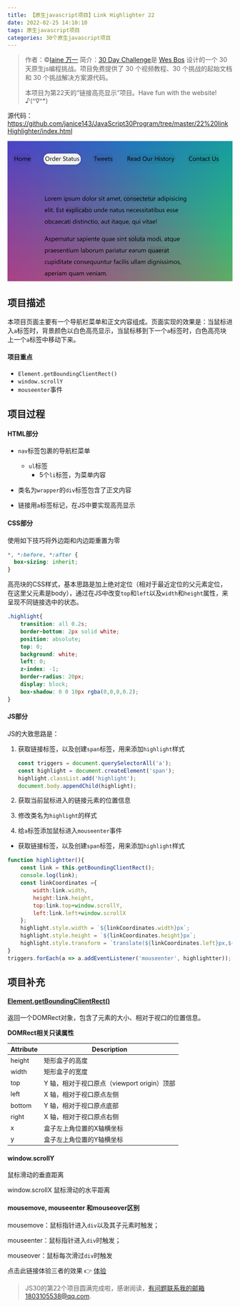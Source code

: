 ```yaml
---
title: 【原生javascript项目】Link Highlighter 22
date: 2022-02-25 14:10:10
tags: 原生javascript项目
categories: 30个原生javascript项目
---
```


> 作者：©[Iaine 万一](https://github.com/janice143?tab=repositories)
> 简介：[30 Day Challenge](https://courses.wesbos.com/account)是 [Wes Bos](https://github.com/wesbos) 设计的一个 30 天原生js编程挑战。项目免费提供了 30 个视频教程、30 个挑战的起始文档和 30 个挑战解决方案源代码。
>
> 本项目为第22天的“链接高亮显示”项目。Have fun with the website! ♪(^∇^*)

源代码：https://github.com/janice143/JavaScript30Program/tree/master/22%20linkHighlighter/index.html

![](https://github.com/janice143/myblog.github.io/blob/master/images/js30_HighLighter.png?raw=true)

## 项目描述

本项目页面主要有一个导航栏菜单和正文内容组成。页面实现的效果是：当鼠标进入`a`标签时，背景颜色以白色高亮显示，当鼠标移到下一个`a`标签时，白色高亮块上一个`a`标签中移动下来。

#### 项目重点

- `Element.getBoundingClientRect()`
- `window.scrollY`
- `mouseenter`事件

## 项目过程

#### HTML部分

- `nav`标签包裹的导航栏菜单
  - `ul`标签
    - 5个`li`标签，为菜单内容

- 类名为`wrapper`的`div`标签包含了正文内容
- 链接用`a`标签标记，在JS中要实现高亮显示

#### CSS部分

使用如下技巧将外边距和内边距重置为零

```css
*, *:before, *:after {
  box-sizing: inherit;
}
```

高亮块的CSS样式，基本思路是加上绝对定位（相对于最近定位的父元素定位，在这里父元素是body），通过在JS中改变`top`和`left`以及`width`和`height`属性，来呈现不同链接选中的状态。

```css
.highlight{
    transition: all 0.2s;
    border-bottom: 2px solid white;
    position: absolute;
    top: 0;
    background: white;
    left: 0;
    z-index: -1;
    border-radius: 20px;
    display: block;
    box-shadow: 0 0 10px rgba(0,0,0,0.2);
}
```

#### JS部分

JS的大致思路是：

1. 获取链接标签，以及创建`span`标签，用来添加`highlight`样式

   ```javascript
   const triggers = document.querySelectorAll('a');
   const highlight = document.createElement('span');
   highlight.classList.add('highlight');
   document.body.appendChild(highlight);
   ```

2. 获取当前鼠标进入的链接元素的位置信息

3. 修改类名为`highlight`的样式

4. 给`a`标签添加鼠标进入`mouseenter`事件

- 获取链接标签，以及创建`span`标签，用来添加`highlight`样式

```javascript
function highlightter(){
    const link = this.getBoundingClientRect();
    console.log(link);
    const linkCoordinates ={
        width:link.width,
        height:link.height,
        top:link.top+window.scrollY,
        left:link.left+window.scrollX
    };
    highlight.style.width = `${linkCoordinates.width}px`;
    highlight.style.height = `${linkCoordinates.height}px`;
    highlight.style.transform = `translate(${linkCoordinates.left}px,${linkCoordinates.top}px)`;
}
triggers.forEach(a => a.addEventListener('mouseenter', highlightter));
```

## 项目补充

#### [Element.getBoundingClientRect()](https://developer.mozilla.org/en-US/docs/Web/API/Element/getBoundingClientRect)

返回一个DOMRect对象，包含了元素的大小、相对于视口的位置信息。

**DOMRect相关只读属性**

| Attribute | Description                                 |
| --------- | ------------------------------------------- |
| height    | 矩形盒子的高度                              |
| width     | 矩形盒子的宽度                              |
| top       | Y 轴，相对于视口原点（viewport origin）顶部 |
| left      | X 轴，相对于视口原点左侧                    |
| bottom    | Y 轴，相对于视口原点底部                    |
| right     | X 轴，相对于视口原点右侧                    |
| x         | 盒子左上角位置的X轴横坐标                   |
| y         | 盒子左上角位置的Y轴横坐标                   |

#### window.scrollY

鼠标滑动的垂直距离

window.scrollX 鼠标滑动的水平距离

#### mousemove, mouseenter 和mouseover区别

mousemove：鼠标指针进入`div`以及其子元素时触发；

 mouseenter：鼠标指针进入`div`时触发；

mouseover：鼠标每次滑过`div`时触发

点击此链接体验三者的效果 👉 [体验](https://www.w3schools.com/jquery/tryit.asp?filename=tryjquery_event_mouseenter_mouseover#:~:text=mouseenter%20and%20mouseover.-,The%20mouseover%20event%20triggers%20when%20the%20mouse%20pointer%20enters%20the,moved%20over%20the%20div%20element.)

> JS30的第22个项目圆满完成啦，感谢阅读，有问题联系我的邮箱1803105538@qq.com.



